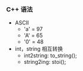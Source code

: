 ### C++ 语法

 - ASCII
   - 'a' = 97
   - 'A' = 65
   - '0' = 48
- int，string 相互转换
   - int2string: to_string();
   - string2ing: stoi();
